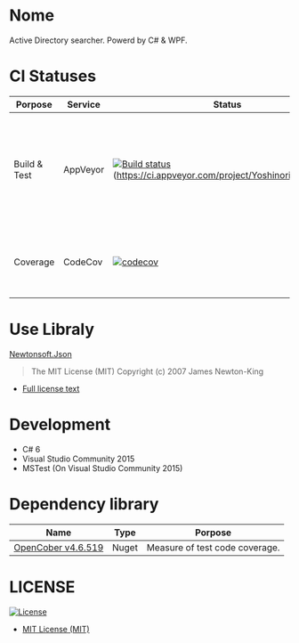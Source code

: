 # Nome
Active Directory searcher. Powerd by C# & WPF.

# CI Statuses

|Porpose|Service|Status|Remark|
|---|---|---|---|
|Build & Test|AppVeyor|[![Build status](https://ci.appveyor.com/api/projects/status/rfyrw3txjr0mld5a/branch/master?svg=true)](https://ci.appveyor.com/project/YoshinoriN/nome/branch/master)(https://ci.appveyor.com/project/YoshinoriN/kinugasa)|* Build all projects. <br> * Check test code. <br> * Crete coverage report and send it to CodeCov.|
|Coverage|CodeCov|[![codecov](https://codecov.io/gh/YoshinoriN/Nome/branch/master/graph/badge.svg)](https://codecov.io/gh/YoshinoriN/Nome)|Receive test coverage report from AppVeyor.|

# Use Libraly

[Newtonsoft.Json](https://github.com/JamesNK/Newtonsoft.Json)

> The MIT License (MIT)
> Copyright (c) 2007 James Newton-King

* [Full license text](/Licenses/Newtonsoft.Json.txt) 

# Development
* C# 6
* Visual Studio Community 2015
* MSTest (On Visual Studio Community 2015)

# Dependency library

|Name|Type|Porpose|
|---|---|---|
|[OpenCober v4.6.519](https://github.com/OpenCover/opencover)|Nuget|Measure of test code coverage.|


# LICENSE

[![License](https://img.shields.io/github/license/YoshinoriN/kinugasa.svg?style=flat-square)](https://github.com/YoshinoriN/kinugasa/blob/master/LICENSE)

* [MIT License (MIT)](LICENSE)
